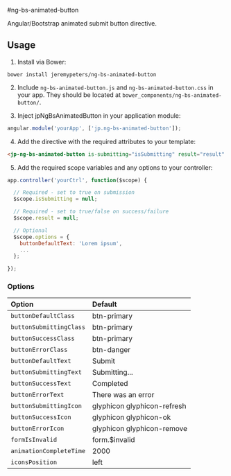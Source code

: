 #ng-bs-animated-button

Angular/Bootstrap animated submit button directive.


## Usage
1. Install via Bower:
 
  ```console
  bower install jeremypeters/ng-bs-animated-button
  ```

2. Include `ng-bs-animated-button.js` and `ng-bs-animated-button.css` in your app. They should be located at `bower_components/ng-bs-animated-button/`.

3. Inject jpNgBsAnimatedButton in your application module:

  ```JavaScript
  angular.module('yourApp', ['jp.ng-bs-animated-button']);
  ```

4. Add the directive with the required attributes to your template:

  ```html
  <jp-ng-bs-animated-button is-submitting="isSubmitting" result="result" options="options"></jp-ng-bs-animated-button>
  ```

5. Add the required scope variables and any options to your controller:

  ```JavaScript
  app.controller('yourCtrl', function($scope) {
  
    // Required - set to true on submission
    $scope.isSubmitting = null;
  
    // Required - set to true/false on success/failure
    $scope.result = null;
  
    // Optional
    $scope.options = {
      buttonDefaultText: 'Lorem ipsum',
      ...
    };
  
  });
  ```

### Options

| Option                  | Default                     |
| :---------------------- | :-------------------------- |
| `buttonDefaultClass`    | btn-primary                 |
| `buttonSubmittingClass` | btn-primary                 |
| `buttonSuccessClass`    | btn-primary                 |
| `buttonErrorClass`      | btn-danger                  |
| `buttonDefaultText`     | Submit                      |
| `buttonSubmittingText`  | Submitting...               |
| `buttonSuccessText`     | Completed                   |
| `buttonErrorText`       | There was an error          |
| `buttonSubmittingIcon`  | glyphicon glyphicon-refresh |
| `buttonSuccessIcon`     | glyphicon glyphicon-ok      |
| `buttonErrorIcon`       | glyphicon glyphicon-remove  |
| `formIsInvalid`         | form.$invalid               |
| `animationCompleteTime` | 2000                        |
| `iconsPosition`         | left                        |

